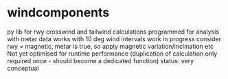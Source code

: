 # windcomponents

py lib for rwy crosswind and tailwind calculations
programmed for analysis with metar data
works with 10 deg wind intervals
work in progress
consider rwy = magnetic, metar is true, so apply magnetic variation/inclination etc
Not yet optimised for runtime performance (duplication of calculation only required once - should become a dedicated function)
status: very conceptual
